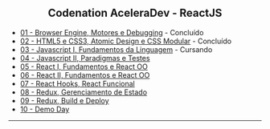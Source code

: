 <h2 align="center">
 Codenation AceleraDev - ReactJS
</h2>

- [01 - Browser Engine, Motores e Debugging](https://github.com/diegoesilveira/AceleraDevReactJS/tree/master/modulo-1) - Concluído
- [02 - HTML5 e CSS3, Atomic Design e CSS Modular]() - Concluído
- [03 - Javascript I, Fundamentos da Linguagem]() - Cursando
- [04 - Javascript II, Paradigmas e Testes]()
- [05 - React I, Fundamentos e React OO]()
- [06 - React II, Fundamentos e React OO]()
- [07 - React Hooks, React Funcional]()
- [08 - Redux, Gerenciamento de Estado]()
- [09 - Redux, Build e Deploy]()
- [10 - Demo Day]()


---

